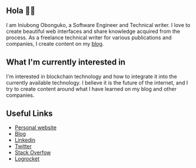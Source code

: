 ## Hola 👋🏾

I am Iniubong Obonguko, a Software Engineer and Technical writer. I love to create beautiful web interfaces and share knowledge acquired from the process. 
As a freelance technical writer for various publications and companies, I create content on my [blog](https://blog.iniubong.com).

## What I'm currently interested in

I'm interested in blockchain technology and how to integrate it into the currently available technology. I believe it is the future of the internet, and I try to create content around what I have learned on my blog and other companies.

## Useful Links


- [Personal website](https://www.iniubong.com)
- [Blog](https://www.blog.iniubong.com)
- [Linkedin](https://www.linkedin.com/in/iniubongobonguko)
- [Twitter](https://www.twitter.com/IObonguko)
- [Stack Overfow](https://stackoverflow.com/users/12328868/iniubong-obonguko)
- [Logrocket](https://www.blog.logrocket.com/author/iniubongobonguko)
